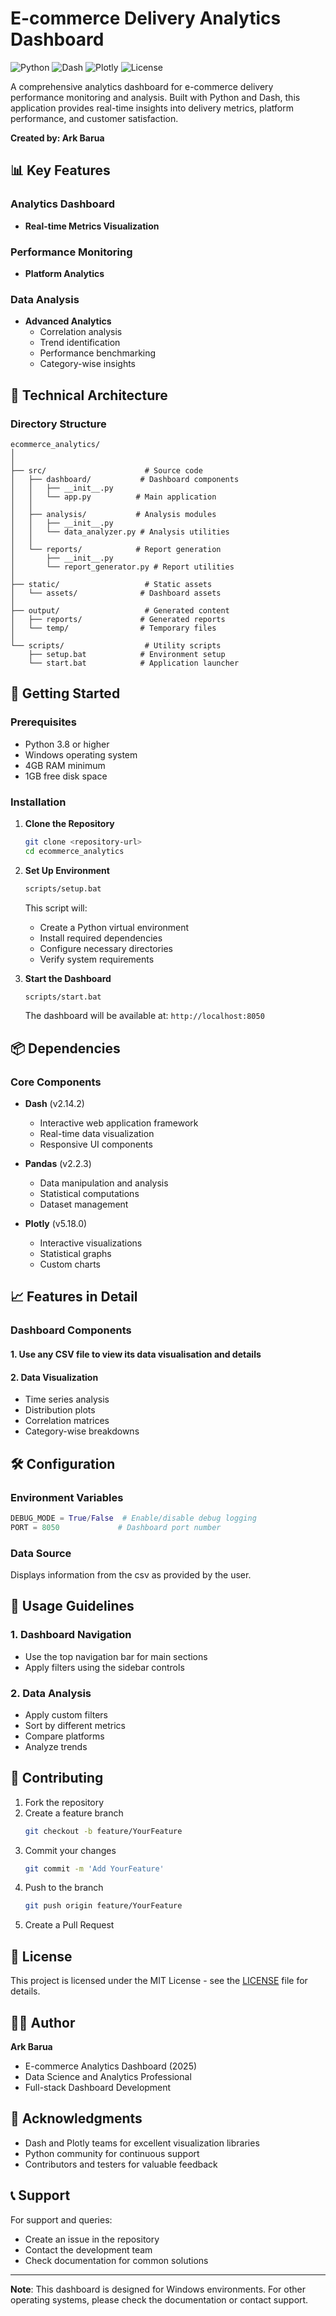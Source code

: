 # E-commerce Delivery Analytics Dashboard

![Python](https://img.shields.io/badge/Python-3.8%2B-blue)
![Dash](https://img.shields.io/badge/Dash-2.14.2-blue)
![Plotly](https://img.shields.io/badge/Plotly-5.18.0-blue)
![License](https://img.shields.io/badge/License-MIT-green)

A comprehensive analytics dashboard for e-commerce delivery performance monitoring and analysis. Built with Python and Dash, this application provides real-time insights into delivery metrics, platform performance, and customer satisfaction.

**Created by: Ark Barua**

## 📊 Key Features

### Analytics Dashboard
- **Real-time Metrics Visualization**

### Performance Monitoring
- **Platform Analytics**

### Data Analysis
- **Advanced Analytics**
  - Correlation analysis
  - Trend identification
  - Performance benchmarking
  - Category-wise insights

## 🔧 Technical Architecture

### Directory Structure
```
ecommerce_analytics/
│
│
├── src/                      # Source code
│   ├── dashboard/           # Dashboard components
│   │   ├── __init__.py
│   │   └── app.py          # Main application
│   │
│   ├── analysis/           # Analysis modules
│   │   ├── __init__.py
│   │   └── data_analyzer.py # Analysis utilities
│   │
│   └── reports/            # Report generation
│       ├── __init__.py
│       └── report_generator.py # Report utilities
│
├── static/                   # Static assets
│   └── assets/              # Dashboard assets
│
├── output/                   # Generated content
│   ├── reports/             # Generated reports
│   └── temp/                # Temporary files
│
└── scripts/                  # Utility scripts
    ├── setup.bat            # Environment setup
    └── start.bat            # Application launcher
```

## 🚀 Getting Started

### Prerequisites
- Python 3.8 or higher
- Windows operating system
- 4GB RAM minimum
- 1GB free disk space

### Installation

1. **Clone the Repository**
   ```bash
   git clone <repository-url>
   cd ecommerce_analytics
   ```

2. **Set Up Environment**
   ```bash
   scripts/setup.bat
   ```
   This script will:
   - Create a Python virtual environment
   - Install required dependencies
   - Configure necessary directories
   - Verify system requirements

3. **Start the Dashboard**
   ```bash
   scripts/start.bat
   ```
   The dashboard will be available at: `http://localhost:8050`

## 📦 Dependencies

### Core Components
- **Dash** (v2.14.2)
  - Interactive web application framework
  - Real-time data visualization
  - Responsive UI components

- **Pandas** (v2.2.3)
  - Data manipulation and analysis
  - Statistical computations
  - Dataset management

- **Plotly** (v5.18.0)
  - Interactive visualizations
  - Statistical graphs
  - Custom charts

## 📈 Features in Detail

### Dashboard Components

#### 1. Use any CSV file to view its data visualisation and details

#### 2. Data Visualization
- Time series analysis
- Distribution plots
- Correlation matrices
- Category-wise breakdowns

## 🛠️ Configuration

### Environment Variables
```python
DEBUG_MODE = True/False  # Enable/disable debug logging
PORT = 8050             # Dashboard port number
```

### Data Source
Displays information from the csv as provided by the user.

## 📝 Usage Guidelines

### 1. Dashboard Navigation
- Use the top navigation bar for main sections
- Apply filters using the sidebar controls

### 2. Data Analysis
- Apply custom filters
- Sort by different metrics
- Compare platforms
- Analyze trends

## 🤝 Contributing

1. Fork the repository
2. Create a feature branch
   ```bash
   git checkout -b feature/YourFeature
   ```
3. Commit your changes
   ```bash
   git commit -m 'Add YourFeature'
   ```
4. Push to the branch
   ```bash
   git push origin feature/YourFeature
   ```
5. Create a Pull Request

## 📄 License

This project is licensed under the MIT License - see the [LICENSE](https://github.com/Pro5765/Data-Science-Analysis-Dashboard/blob/main/LICENSE) file for details.

## 👩‍💻 Author

**Ark Barua**
- E-commerce Analytics Dashboard (2025)
- Data Science and Analytics Professional
- Full-stack Dashboard Development

## 🙏 Acknowledgments

- Dash and Plotly teams for excellent visualization libraries
- Python community for continuous support
- Contributors and testers for valuable feedback

## 📞 Support

For support and queries:
- Create an issue in the repository
- Contact the development team
- Check documentation for common solutions

---
**Note**: This dashboard is designed for Windows environments. For other operating systems, please check the documentation or contact support.
